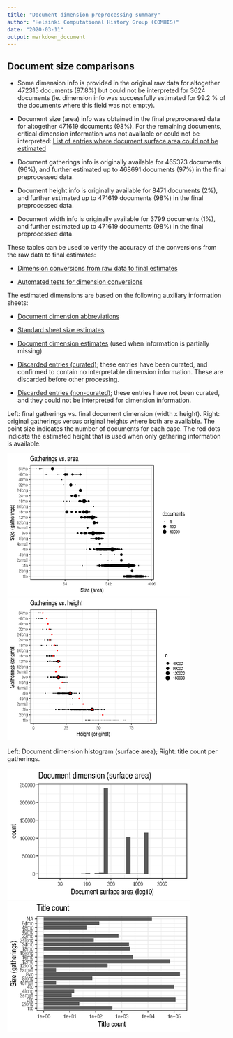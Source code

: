 ```yaml
---
title: "Document dimension preprocessing summary"
author: "Helsinki Computational History Group (COMHIS)"
date: "2020-03-11"
output: markdown_document
---
```




## Document size comparisons

  * Some dimension info is provided in the original raw data for altogether 472315 documents (97.8%) but could not be interpreted for 3624 documents (ie. dimension info was successfully estimated for 99.2 % of the documents where this field was not empty).

  * Document size (area) info was obtained in the final preprocessed data for altogether 471619 documents (98%). For the remaining documents, critical dimension information was not available or could not be interpreted: [List of entries where document surface area could not be estimated](output.tables/physical_dimension_incomplete.csv)

  * Document gatherings info is originally available for 465373 documents (96%), and further estimated up to 468691 documents (97%) in the final preprocessed data.

  * Document height info is originally available for 8471 documents (2%), and further estimated up to 471619 documents (98%) in the final preprocessed data.

  * Document width info is originally available for 3799 documents (1%), and further estimated up to 471619 documents (98%) in the final preprocessed data.


These tables can be used to verify the accuracy of the conversions from the raw data to final estimates:

  * [Dimension conversions from raw data to final estimates](output.tables/conversions_physical_dimension.csv)

  * [Automated tests for dimension conversions](https://github.com/COMHIS/bibliographica/blob/master/inst/extdata/tests_dimension_polish.csv)


The estimated dimensions are based on the following auxiliary information sheets:

  * [Document dimension abbreviations](https://github.com/COMHIS/bibliographica/blob/master/inst/extdata/document_size_abbreviations.csv)

  * [Standard sheet size estimates](https://github.com/COMHIS/bibliographica/blob/master/inst/extdata/sheetsizes.csv)

  * [Document dimension estimates](https://github.com/COMHIS/bibliographica/blob/master/inst/extdata/documentdimensions.csv) (used when information is partially missing)

  * [Discarded entries (curated)](rejected_entries_curated.csv); these entries have been curated, and confirmed to contain no interpretable dimension information. These are discarded before other processing.

  * [Discarded entries (non-curated)](rejected_entries_noncurated.csv); these entries have not been curated, and they could not be interpreted for dimension information. 


Left: final gatherings vs. final document dimension (width x height). Right: original gatherings versus original heights where both are available. The point size indicates the number of documents for each case. The red dots indicate the estimated height that is used when only gathering information is available. 

<img src="output.tables/figure/summary-1.png" title="plot of chunk summary" alt="plot of chunk summary" width="420px" /><img src="output.tables/figure/summary-2.png" title="plot of chunk summary" alt="plot of chunk summary" width="420px" />


Left: Document dimension histogram (surface area);
Right: title count per gatherings.

<img src="output.tables/figure/sizes-1.png" title="plot of chunk sizes" alt="plot of chunk sizes" width="420px" /><img src="output.tables/figure/sizes-2.png" title="plot of chunk sizes" alt="plot of chunk sizes" width="420px" />



<!--

### Gatherings timelines



Popularity of different document sizes over time. Left: absolute title
counts. Right: relative title counts. Gatherings with less than `r
nmin` documents at every decade are excluded:


```
## Error in `$<-.data.frame`(`*tmp*`, publication_time, value = numeric(0)): replacement has 0 rows, data has 468691
```

```
## Error in print(res$plot): object 'res' not found
```

```
## Error in `$<-.data.frame`(`*tmp*`, "publication_time", value = numeric(0)): replacement has 0 rows, data has 468691
```

```
## Error in print(res$plot): object 'res' not found
```


## Average document dimensions 

Here we use the original data only:


```
## Error: Can't subset columns that don't exist.
## [31m✖[39m The column `publication_decade` doesn't exist.
```

```
## Error: Column `publication_decade` is unknown
```

```
## Error in FUN(X[[i]], ...): object 'publication_decade' not found
```

![plot of chunk avedimstime](output.tables/figure/avedimstime-1.png)




Only the most frequently occurring gatherings are listed here:


|gatherings.original | mean.width| median.width| mean.height| median.height|   n|
|:-------------------|----------:|------------:|-----------:|-------------:|---:|
|1to                 |      29.06|        29.06|       41.97|         41.97|  29|
|2fo                 |      27.62|        27.62|       36.55|         36.55| 838|
|4to                 |      23.83|        23.83|       21.67|         21.67| 540|
|8vo                 |      22.00|        22.00|       19.22|         19.22| 683|
|12mo                |      13.50|        13.50|       15.49|         15.49| 110|
|16mo                |      13.00|        13.00|       10.96|         10.96|  23|
|18mo                |      10.00|        10.00|       11.40|         11.40|   5|

-->
